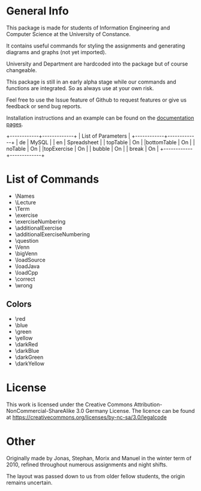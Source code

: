 # General Info

This package is made for students of Information Engineering and Computer
Science at the University of Constance.

It contains useful commands for styling the assignments and generating
diagrams and graphs (not yet imported).

University and Department are hardcoded into the package but of course
changeable.

This package is still in an early alpha stage while our commands and functions
are integrated. So as always use at your own risk.

Feel free to use the Issue feature of Github to request features or give us
feedback or send bug reports.

Installation instructions and an example can be found on the [documentation pages](http://zinnjonas.github.com/ukon-infie/).

+------------+-------------+
|     List of Parameters   |
+------------+-------------+
| de         | MySQL       |
| en         | Spreadsheet |
| topTable   | On          |
|bottomTable | On          |
| noTable    | On          |
|topExercise | On          |
| bubble     | On          |
| break      | On          |
+------------+-------------+

# List of Commands

* \Names
* \Lecture
* \Term
* \exercise
* \exerciseNumbering
* \additionalExercise
* \additionalExerciseNumbering
* \question
* \Venn
* \bigVenn
* \loadSource
* \loadJava
* \loadCpp
* \correct
* \wrong

## Colors

* \red
* \blue
* \green
* \yellow
* \darkRed
* \darkBlue
* \darkGreen
* \darkYellow

# License

This work is licensed under the Creative Commons
Attribution-NonCommercial-ShareAlike 3.0 Germany License.
The licence can be found at https://creativecommons.org/licenses/by-nc-sa/3.0/legalcode

# Other

Originally made by Jonas, Stephan, Morix and Manuel in the winter term of
2010, refined throughout numerous assignments and night shifts.

The layout was passed down to us from older fellow students, the origin
remains uncertain.
